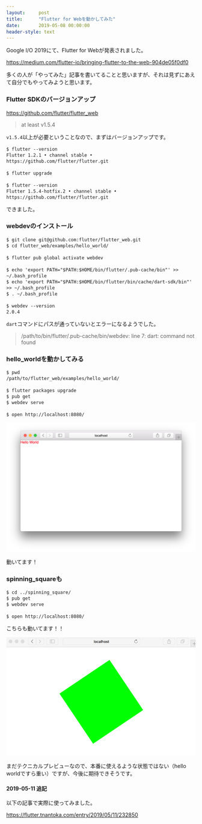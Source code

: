 ```yaml
---
layout:     post
title:      "Flutter for Webを動かしてみた"
date:       2019-05-08 00:00:00
header-style: text
---
```

Google I/O 2019にて、Flutter for Webが発表されました。

<https://medium.com/flutter-io/bringing-flutter-to-the-web-904de05f0df0>

多くの人が「やってみた」記事を書いてることと思いますが、それは見ずにあえて自分でもやってみようと思います。

### Flutter SDKのバージョンアップ

<https://github.com/flutter/flutter_web>

> at least v1.5.4

`v1.5.4`以上が必要ということなので、まずはバージョンアップです。

```
$ flutter --version
Flutter 1.2.1 • channel stable • https://github.com/flutter/flutter.git

$ flutter upgrade

$ flutter --version
Flutter 1.5.4-hotfix.2 • channel stable • https://github.com/flutter/flutter.git
```

できました。

### webdevのインストール


```
$ git clone git@github.com:flutter/flutter_web.git
$ cd flutter_web/examples/hello_world/

$ flutter pub global activate webdev

$ echo 'export PATH="$PATH:$HOME/bin/flutter/.pub-cache/bin"' >> ~/.bash_profile
$ echo 'export PATH="$PATH:$HOME/bin/flutter/bin/cache/dart-sdk/bin"' >> ~/.bash_profile
$ . ~/.bash_profile

$ webdev --version
2.0.4
```

`dart`コマンドにパスが通っていないとエラーになるようでした。

> /path/to/bin/flutter/.pub-cache/bin/webdev: line 7: dart: command not found


### hello_worldを動かしてみる


```
$ pwd
/path/to/flutter_web/examples/hello_world/

$ flutter packages upgrade
$ pub get
$ webdev serve

$ open http://localhost:8080/
```

![](/img/in-post/20190508231109.png)

動いてます！

### spinning_squareも

```
$ cd ../spinning_square/
$ pub get
$ webdev serve

$ open http://localhost:8080/
```

こちらも動いてます！！

![](/img/in-post/20190508231152.gif)

まだテクニカルプレビューなので、本番に使えるような状態ではない（hello worldですら重い）ですが、今後に期待できそうです。


####  2019-05-11 追記

以下の記事で実際に使ってみました。

<https://flutter.tnantoka.com/entry/2019/05/11/232850>


